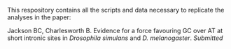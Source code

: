 This respository contains all the scripts and data necessary to replicate the analyses in the paper:

Jackson BC, Charlesworth B. Evidence for a force favouring GC over AT at short intronic sites in *Drosophila simulans* and *D. melanogaster*. *Submitted*